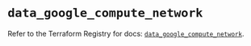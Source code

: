 # `data_google_compute_network`

Refer to the Terraform Registry for docs: [`data_google_compute_network`](https://registry.terraform.io/providers/hashicorp/google/6.30.0/docs/data-sources/compute_network).
